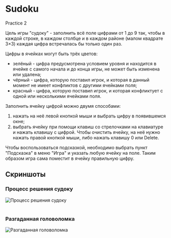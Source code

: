 # Sudoku
Practice 2

Цель игры "судоку" - заполнить всё поле цифрами от 1 до 9 так, чтобы в каждой строке, в каждом столбце и в каждом районе (малом квадрате 3×3) каждая цифра встречалась бы только один раз.

Цифры в ячейках могут быть трёх цветов:
  - зелёный - цифра предусмотрена условием уровня и находится в ячейке с самого начала и до конца игры, не может быть изменена или удалена;
  - чёрный - цифра, которую поставил игрок, и которая в данный момент не имеет конфликтов с другими ячейками поля;
  - красный - цифра, которую поставил игрок, и которая конфликтует с одной или несколькими ячейками поля.

Заполнить ячейку цифрой можно двумя способами:
  1. нажать на неё левой кнопкой мыши и выбрать цифру в появившемся окне;
  2. выбрать ячейку при помощи клавиш со стрелочками на клавиатуре и нажать клавишу с цифрой.
Чтобы очистить ячейку, на неё нужно нажать правой кнопкой мыши, либо нажать клавишу 0 или Delete.

Чтобы воспользоваться подсказкой, необходимо выбрать пункт "Подсказка" в меню "Игра" и указать любую ячейку на поле. Таким образом игра сама поместит в ячейку правильную цифру.

## Скриншоты
### Процесс решения судоку
![Процесс решения судоку](https://i.imgur.com/eWhUIaQ.png)
<br>
<br>
### Разгаданная головоломка
![Разгаданная головоломка](https://i.imgur.com/n0jikl4.png)

